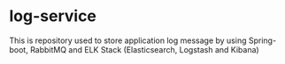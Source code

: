 # log-service
This is repository used to store application log message by using Spring-boot, RabbitMQ and ELK Stack (Elasticsearch, Logstash and Kibana)
